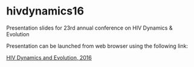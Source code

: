 # hivdynamics16
Presentation slides for 23rd annual conference on HIV Dynamics & Evolution 

Presentation can be launched from web browser using the following link:

[HIV Dynamics and Evolution, 2016](http://asmmhossain.github.io/hivdynamics16) 

